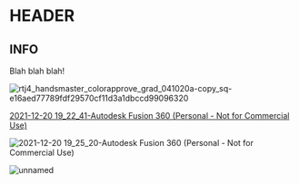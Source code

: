# HEADER
## INFO
Blah blah blah!

![rtj4_handsmaster_colorapprove_grad_041020a-copy_sq-e16aed77789fdf29570cf11d3a1dbccd99096320](https://user-images.githubusercontent.com/1091484/146866975-43479e48-74d6-4a3f-a591-fa01edb7a386.jpg)

[2021-12-20 19_22_41-Autodesk Fusion 360 (Personal - Not for Commercial Use)](https://user-images.githubusercontent.com/1091484/146866947-3479ca22-b61f-4a36-b88f-3153d6b256ea.png)

![2021-12-20 19_25_20-Autodesk Fusion 360 (Personal - Not for Commercial Use)](https://user-images.githubusercontent.com/1091484/146866961-3d6654c6-f705-449a-a1b9-0848bfb94f87.png)

![unnamed](https://user-images.githubusercontent.com/1091484/146867062-29a562be-fef1-4fc4-ab63-33cc69efc28d.jpg)
